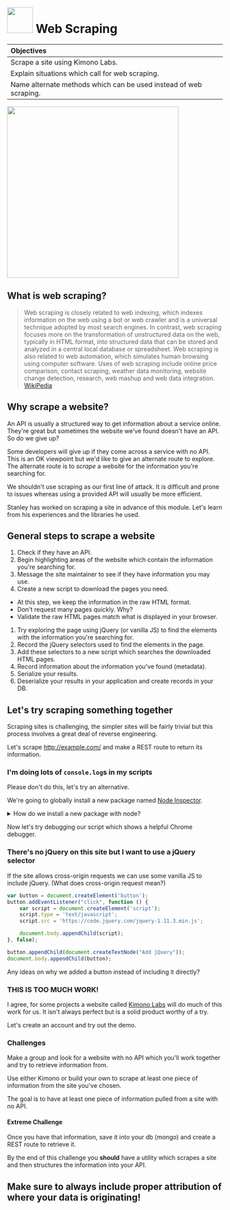 # <img src="https://cloud.githubusercontent.com/assets/7833470/10423298/ea833a68-7079-11e5-84f8-0a925ab96893.png" width="60">  Web Scraping

| Objectives |
| :-- |
| Scrape a site using Kimono Labs. |
| Explain situations which call for web scraping. |
| Name alternate methods which can be used instead of web scraping. |

<img src="https://cloud.githubusercontent.com/assets/1329385/11154148/7dc09e6a-89f2-11e5-9680-6e6e709e59b6.gif" width="400px">

## What is web scraping?

> Web scraping is closely related to web indexing, which indexes information on the web using a bot or web crawler and is a universal technique adopted by most search engines. In contrast, web scraping focuses more on the transformation of unstructured data on the web, typically in HTML format, into structured data that can be stored and analyzed in a central local database or spreadsheet. Web scraping is also related to web automation, which simulates human browsing using computer software. Uses of web scraping include online price comparison, contact scraping, weather data monitoring, website change detection, research, web mashup and web data integration. <a href="https://en.wikipedia.org/wiki/Web_scraping" target="_blank">WikiPedia</a>

## Why scrape a website?

An API is usually a structured way to get information about a service online. They're great but sometimes the website we've found doesn't have an API. So do we give up?

Some developers will give up if they come across a service with no API. This is an OK viewpoint but we'd like to give an alternate route to explore. The alternate route is to *scrape* a website for the information you're searching for.

We shouldn't use scraping as our first line of attack. It is difficult and prone to issues whereas using a provided API will usually be more efficient.

Stanley has worked on scraping a site in advance of this module. Let's learn from his experiences and the libraries he used.

## General steps to scrape a website

1. Check if they have an API.
1. Begin highlighting areas of the website which contain the information you're searching for.
1. Message the site maintainer to see if they have information you may use.
1. Create a new script to download the pages you need.
  * At this step, we keep the information in the raw HTML format.
  * Don't request many pages quickly. Why?
  * Validate the raw HTML pages match what is displayed in your browser.
1. Try exploring the page using jQuery (or vanilla JS) to find the elements with the information you're searching for.
1. Record the jQuery selectors used to find the elements in the page.
1. Add these selectors to a new script which searches the downloaded HTML pages.
1. Record information about the information you've found (metadata).
1. Serialize your results.
1. Deserialize your results in your application and create records in your DB.

## Let's try scraping something together

Scraping sites is challenging, the simpler sites will be fairly trivial but this process involves a great deal of reverse engineering.

Let's scrape <a href="http://example.com/" target="_blank">http://example.com/</a> and make a REST route to return its information.

### I'm doing lots of `console.log`s in my scripts

Please don't do this, let's try an alternative.

We're going to globally install a new package named <a href="https://github.com/node-inspector/node-inspector" target="_blank">Node Inspector</a>.

<details>
  <summary>How do we install a new package with node?</summary>

  ```zsh
  npm install -g node-inspector
  ```
</details>

Now let's try debugging our script which shows a helpful Chrome debugger.

### There's no jQuery on this site but I want to use a jQuery selector

If the site allows cross-origin requests we can use some vanilla JS to include jQuery. (What does cross-origin request mean?)

```js
var button = document.createElement('button');
button.addEventListener("click", function () {
    var script = document.createElement('script');
    script.type = 'text/javascript';
    script.src = 'https://code.jquery.com/jquery-1.11.3.min.js';

    document.body.appendChild(script);
}, false);

button.appendChild(document.createTextNode("Add jQuery")); 
document.body.appendChild(button);
```

Any ideas on why we added a button instead of including it directly?

### THIS IS TOO MUCH WORK!

I agree, for some projects a website called <a href="https://www.kimonolabs.com/" target="_blank">Kimono Labs</a> will do much of this work for us. It isn't always perfect but is a solid product worthy of a try.

Let's create an account and try out the demo.

### Challenges

Make a group and look for a website with no API which you'll work together and try to retrieve information from.

Use either Kimono or build your own to scrape at least one piece of information from the site you've chosen.

The goal is to have at least one piece of information pulled from a site with no API.

#### Extreme Challenge

Once you have that information, save it into your db (mongo) and create a REST route to retrieve it.

By the end of this challenge you **should** have a utility which scrapes a site and then structures the information into your API.

## Make sure to always include proper attribution of where your data is originating!
